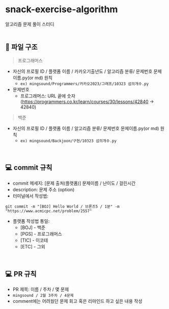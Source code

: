 # snack-exercise-algorithm
알고리즘 문제 풀이 스터디
<br />
<br />

## 📁 파일 구조
>프로그래머스
* 자신의 프로필 ID / 플랫폼 이름 / 카카오기출년도 / 알고리즘 분류/ 문제번호 문제이름.py(or md) 원칙
  * `ex) mingsound/Programmers/카카오2023/그래프/10323 섬의개수.py`
* 문제번호
  * 프로그래머스: URL 끝에 숫자 (https://programmers.co.kr/learn/courses/30/lessons/42840 -> 42840)

>백준
* 자신의 프로필 ID / 플랫폼 이름 / 알고리즘 분류/ 문제번호 문제이름.py(or md) 원칙
  * `ex) mingsound/Backjoon/구현/10323 섬의개수.py`

  
<br />

## 💻 commit 규칙
- commit 메세지: [문제 출처(플랫폼)] 문제이름 / 난이도 / 걸린시간 
- description: 문제 주소 (option)
- 터미널에서 작성법: 
```
git commit -m "[BOJ] Hello World / 브론즈5 / 1분" -m "https://www.acmicpc.net/problem/2557"
```
- 플랫폼 작성법 통일: 
  * [BOJ] - 백준 
  * [PGS] - 프로그래머스
  * [TIC] - 이코테
  * [ETC] - 그외

<br />

## 💻 PR 규칙
- PR 제목: 이름 / 주차 / 몇 문제
-  ```mingsound / 2월 3주차 / 4문제 ```
-  comment에는 어려웠던 문제 회고 혹은 리마인드 하고 싶은 내용 작성


<br />
